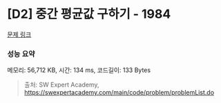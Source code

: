 # [D2] 중간 평균값 구하기 - 1984 

[문제 링크](https://swexpertacademy.com/main/code/problem/problemDetail.do?contestProbId=AV5Pw_-KAdcDFAUq) 

### 성능 요약

메모리: 56,712 KB, 시간: 134 ms, 코드길이: 133 Bytes



> 출처: SW Expert Academy, https://swexpertacademy.com/main/code/problem/problemList.do